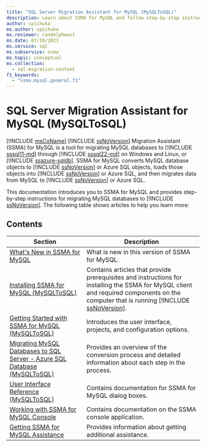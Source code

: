 ```yaml
---
title: "SQL Server Migration Assistant for MySQL (MySQLToSQL)"
description: Learn about SSMA for MySQL and follow step-by-step instructions for migrating MySQL databases to SQL Server or Azure SQL Database.
author: cpichuka
ms.author: cpichuka
ms.reviewer: randolphwest
ms.date: 07/10/2023
ms.service: sql
ms.subservice: ssma
ms.topic: conceptual
ms.collection:
  - sql-migration-content
f1_keywords:
  - "ssma.mysql.general.f1"
---
```

# SQL Server Migration Assistant for MySQL (MySQLToSQL)

[!INCLUDE [msCoName](../../includes/msconame-md.md)] [!INCLUDE [ssNoVersion](../../includes/ssnoversion-md.md)] Migration Assistant (SSMA) for MySQL is a tool for migrating MySQL databases to [!INCLUDE [sssql11-md](../../includes/sssql11-md.md)] through [!INCLUDE [sssql22-md](../../includes/sssql22-md.md)] on Windows and Linux, or [!INCLUDE [ssazure-sqldb](../../includes/ssazure-sqldb.md)]. SSMA for MySQL converts MySQL database objects to [!INCLUDE [ssNoVersion](../../includes/ssnoversion-md.md)] or Azure SQL objects, loads those objects into [!INCLUDE [ssNoVersion](../../includes/ssnoversion-md.md)] or Azure SQL, and then migrates data from MySQL to [!INCLUDE [ssNoVersion](../../includes/ssnoversion-md.md)] or Azure SQL.

This documentation introduces you to SSMA for MySQL and provides step-by-step instructions for migrating MySQL databases to [!INCLUDE [ssNoVersion](../../includes/ssnoversion-md.md)]. The following table shows articles to help you learn more:

## Contents

| Section | Description |
| --- | --- |
| [What's New in SSMA for MySQL](what-s-new-in-ssma-for-mysql-mysqltosql.md) | What is new in this version of SSMA for MySQL. |
| [Installing SSMA for MySQL (MySQLToSQL)](installing-ssma-for-mysql-mysqltosql.md) | Contains articles that provide prerequisites and instructions for installing the SSMA for MySQL client and required components on the computer that is running [!INCLUDE [ssNoVersion](../../includes/ssnoversion-md.md)]. |
| [Getting Started with SSMA for MySQL (MySQLToSQL)](getting-started-with-ssma-for-mysql-mysqltosql.md) | Introduces the user interface, projects, and configuration options. |
| [Migrating MySQL Databases to SQL Server - Azure SQL Database (MySQLToSQL)](migrating-mysql-databases-to-sql-server-azure-sql-db-mysqltosql.md) | Provides an overview of the conversion process and detailed information about each step in the process. |
| [User Interface Reference (MySQLToSQL)](user-interface-reference-mysqltosql.md) | Contains documentation for SSMA for MySQL dialog boxes. |
| [Working with SSMA for MySQL Console](working-with-ssma-for-mysql-console-mysqltosql.md) | Contains documentation on the SSMA console application. |
| [Getting SSMA for MySQL Assistance](../sql-server-migration-assistant.md) | Provides information about getting additional assistance. |
